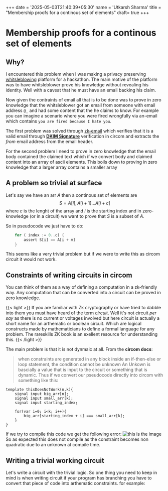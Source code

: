 +++
date = '2025-05-03T21:40:39+05:30'
name = 'Utkarsh Sharma'
title = "Membership proofs for a continous set of elements"
draft= true
+++

# Membership proofs for a continous set of elements

## Why?

I encountered this problem when I was making a privacy preserving [whitsleblowing](https://www.dni.gov/ICIG-Whistleblower/what-is.html#:~:text=WHAT%20IS%20WHISTLEBLOWING?,within%20IC%20programs%20and%20activities.) platform for a hackathon. The main motive of the platform was to have whitsleblower prove his knowledge without revealing his identity. Well with a caveat that he must have an email backing his claim.

Now given the contraints of email all that is to be done was to prove in zero knowledge that the whitsleblower got an email from someone with email address `@_` and had some content that the he claims to know. For example you can imagine a scenario where you were fired wrongfully via an-email which contains `you are fired because I hate you`.

The first problem was solved through [zk-email](https://prove.email/) which verifies that it is a valid email through [**DKIM Signature**](https://en.wikipedia.org/wiki/DomainKeys_Identified_Mail) verification in circom and extracts the *from* email address from the email header.

For the second problem I need to prove in zero knowledge that the email body contained the claimed text which if we convert body and claimed content into an array of ascii elements. This boils down to proving in zero knowledge that a larger array contains a smaller array

## A problem so trivial at surface

Let's say we have an arr $A$ then a continous set of elements are
$$S = {A[i], A[i+1] ... A[i+c]}$$ where $c$ is the lenght of the array and $i$ is the starting index and in zero-knowledge (or in a circuit) we want to prove that $S$ is a subset of $A$.

So in pseudocode we just have to do:

```rust {class="my-class" id="my-codeblock" lineNos=inline tabWidth=4}
    for ( index := 0..c) {
        assert S[i] == A[i + m] 
    }
```

This seems like a very trivial problem but if we were to write this as circom circuit it would not work.

## Constraints of writing circuits in circom

You can think of them as a way of defining a computation in a zk-friendly way. Any computation that can be converted into a circuit can be proved in zero knowledge.

{{< light >}}
If you are familiar with Zk cryptography or have tried to dabble into them you must have heard of the term *circuit*. Well it's not circuit *per say* as there is no current or voltages involved but here circuit is actually a short name for an arthematic or boolean circuit. Which are logical constructs made by mathematicians to define a formal language for any problem. The rareskills ZK book is an exellent resource for understanding this.
{{< /light >}}

The main problem is that it is not dynmaic at all. From the **circom docs**:
> when constraints are generated in any block inside an if-then-else or loop statement, the condition cannot be unknown
An Unkown is bascially a value that is input to the circuit or something that is dynamic. Thus if we convert our pseudocode directly into circom with something like this:

```circom
template thisDoesNotWork(n,k){
    signal input big_arr[n];
    signal input small_arr[k];
    signal input starting_index;

    for(var i=0; i<k; i++){
        big_arr[starting_index + i] === small_arr[k];
    }
}
```

If we try to compile this code we get the following error:
![this is the image](/img/cont_set/1.png)
So as expected this does not compile as the constraint becomes non quadratic due to an unknown at compile time.

## Writing a trivial working circuit

Let's write a circuit with the trivial logic. So one thing you need to keep in mind is when writing circuit if your program has branching you have to convert that piece of code into arthematic constraints. for example:

